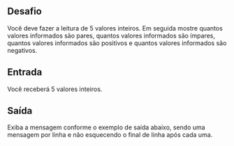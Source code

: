 ## Desafio

Você deve fazer a leitura de 5 valores inteiros. Em seguida mostre quantos valores
informados são pares, quantos valores informados são ímpares, quantos valores
informados são positivos e quantos valores informados são negativos.

## Entrada

Você receberá 5 valores inteiros.

## Saída

Exiba a mensagem conforme o exemplo de saída abaixo, sendo uma mensagem por linha
e não esquecendo o final de linha após cada uma.
